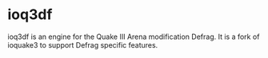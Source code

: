 ioq3df
======

ioq3df is an engine for the Quake III Arena modification Defrag. It is a fork of ioquake3 to support Defrag specific features.
